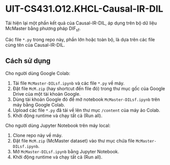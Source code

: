 # UIT-CS431.O12.KHCL-Causal-IR-DIL

Tái hiện lại một phần kết quả của Causal-IR-DIL, áp dụng trên bộ dữ liệu McMaster bằng phương pháp $\text{DIF}_{\text{sf}}$.

Các file `*.py` trong repo này, phần lớn hoặc toàn bộ, là dựa trên các file cùng tên của Causal-IR-DIL.

## Cách sử dụng

Cho người dùng Google Colab:

1. Tải file `McMaster-DILsf.ipynb` và các file `*.py` về máy.
1. Đặt file `McM.zip` (hay shortcut đến file đó) trong thư mục gốc của Google Drive của một tài khoản Google.
1. Dùng tài khoản Google đó để mở notebook `McMaster-DILsf.ipynb` trên máy bằng Google Colab.
1. Upload các file `*.py` đã tải về lên thư mục `/content` của máy ảo Colab.
1. Khởi động runtime và chạy tất cả (Run all).

Cho người dùng Jupyter Notebook trên máy local:

1. Clone repo này về máy.
1. Đặt file `McM.zip` (McMaster dataset) vào thư mục chứa file `McMaster-DILsf.ipynb`.
1. Mở `McMaster-DILsf.ipynb` bằng Jupyter Notebook.
1. Khởi động runtime và chạy tất cả (Run all).
